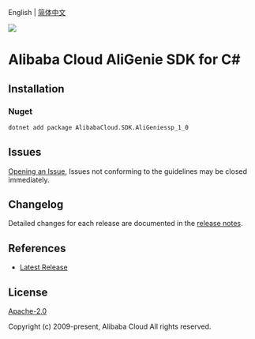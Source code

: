 English | [简体中文](README-CN.md)

![](https://aliyunsdk-pages.alicdn.com/icons/AlibabaCloud.svg)

# Alibaba Cloud AliGenie SDK for C#

## Installation

### Nuget

```bash
dotnet add package AlibabaCloud.SDK.AliGeniessp_1_0
```

## Issues

[Opening an Issue](https://github.com/aliyun/alibabacloud-csharp-sdk/issues/new), Issues not conforming to the guidelines may be closed immediately.

## Changelog

Detailed changes for each release are documented in the [release notes](./ChangeLog.md).

## References

* [Latest Release](https://github.com/aliyun/alibabacloud-csharp-sdk/)

## License

[Apache-2.0](http://www.apache.org/licenses/LICENSE-2.0)

Copyright (c) 2009-present, Alibaba Cloud All rights reserved.
